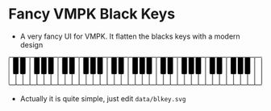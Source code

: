 # Fancy VMPK Black Keys

- A very fancy UI for VMPK. It flatten the blacks keys with a modern design

![blackkeys.png](blackkeys.png)

















- Actually it is quite simple, just edit `data/blkey.svg`
